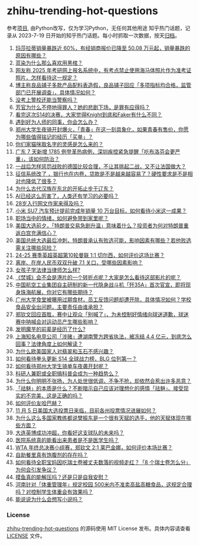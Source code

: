 # zhihu-trending-hot-questions
参考[项目](https://github.com/justjavac/zhihu-trending-hot-questions), 由Python改写，仅为学习Python，无任何其他用途
知乎热门话题，记录从 2023-7-19
日开始的知乎热门话题。每小时抓取一次数据，按天[归档](./data)。
<!-- BEGIN -->
<!-- 最后更新时间 2024-11-05 03:25:38.867818 -->
1. [玛莎拉蒂销量暴跌近 60%，有经销商报价已降至 50.08 万元起，销量暴跌的原因有哪些？](https://www.zhihu.com/question/3111024628)
1. [蓝染为什么那么喜欢用黑棺？](https://www.zhihu.com/question/3036454475)
1. [网友称 2025 年考研网上报名系统中，有考点禁止使用海马体照片作为准考证照片，怎样看待这一规定？](https://www.zhihu.com/question/3132377574)
1. [博主称良品铺子多款产品配料表造假，良品铺子回应「多项指标均合格，监管部门已开展调查」，具体情况如何？](https://www.zhihu.com/question/3088489986)
1. [没考上警校还能当警察吗？](https://www.zhihu.com/question/665269576)
1. [芳官为什么不停地得罪人？她的悲剧下场，是罪有应得吗？](https://www.zhihu.com/question/589436876)
1. [看完这次S14的决赛，大家觉得Knight到底和Faker有什么不同？](https://www.zhihu.com/question/3082245105)
1. [遇到好为人师的同事，你会怎么办？](https://www.zhihu.com/question/2768102885)
1. [郑州大学生夜骑开封爆火，「青春」在这一刻具象化，如果青春有售价，你愿为哪些值得铭记的经历「买单」？](https://www.zhihu.com/question/3034283775)
1. [你们家猫咪取名字的灵感是怎么来的？](https://www.zhihu.com/question/666969974)
1. [广东 7 天新增 1785 例登革热病例，深圳疾控紧急提醒「吃布洛芬会更严重」，该如何防治？](https://www.zhihu.com/question/2988553696)
1. [一战后怎样惩罚战败的德国比较合理，不让其挑起二战，又不让法国做大？](https://www.zhihu.com/question/67266764)
1. [征信系统改了 ，银行也在内卷，贷款是不是越来越容易了？硬性要求是不是相对也降低了很多？](https://www.zhihu.com/question/667397219)
1. [为什么古代汉族在东北的开拓止步于辽东？](https://www.zhihu.com/question/558665436)
1. [AI已经这么厉害了，人类还有学习的必要吗？](https://www.zhihu.com/question/3030186294)
1. [28岁入行网文作家来得及吗？](https://www.zhihu.com/question/658638422)
1. [小米 SU7 汽车预计提前完成年销量 10 万台目标，如何看待小米这一成果？](https://www.zhihu.com/question/3059895030)
1. [职场当中的情绪，如何避免带到家里呢？](https://www.zhihu.com/question/2773960460)
1. [美国大选前夕，「特朗普交易急剧升温」意味着什么？投资者为何对特朗普重返白宫充满信心？](https://www.zhihu.com/question/2582641071)
1. [美国总统大选最后冲刺，特朗普承认有败选可能，影响因素有哪些？若他败选需关注哪些风险？](https://www.zhihu.com/question/3071028647)
1. [24-25 赛季英超英超第10轮曼联 1:1 切尔西，如何评价这场比赛？](https://www.zhihu.com/question/3043870817)
1. [离岸、在岸人民币双双升破 7.1 关口，受哪些因素影响？](https://www.zhihu.com/question/3089766249)
1. [女孩子学法律当律师怎么样?](https://www.zhihu.com/question/610056578)
1. [《焚城》会不会是港片的一个转折点呢？大家是怎么看待这部影片的呢？](https://www.zhihu.com/question/2209102360)
1. [中国航空工业集团自主研制的新一代隐身战斗机「歼35A」首次官宣，即将现身珠海航展，你对它有哪些期待？](https://www.zhihu.com/question/3186589873)
1. [广州大学食堂被曝用过期食材，员工反馈问题却遭开除，具体情况如何？学校食品安全出问题，主要责任由谁承担？](https://www.zhihu.com/question/3003821262)
1. [郑钦文回应首胜，赛中让观众「别喊了」，为未控制好情绪向球迷道歉，球迷赛中呐喊会对运动员产生哪些影响？](https://www.zhihu.com/question/3181998620)
1. [发明魔芋的前辈是经历了什么?](https://www.zhihu.com/question/596712008)
1. [上海知名电竞公司「涉赌」遭湖南警方跨省执法，被冻结 4.4 亿元，到底怎么回事？法律角度上如何解读？](https://www.zhihu.com/question/2788290801)
1. [为什么欧美国家人对翡翠和玉石不感兴趣？](https://www.zhihu.com/question/667016547)
1. [如何看待拳头更新 S14 全球战力榜，BLG 位列第一？](https://www.zhihu.com/question/3089498822)
1. [如何看待郑州大学生骑单车夜袭开封呢？](https://www.zhihu.com/question/3041523352)
1. [科研人兼职或全职搞科普会成为一种趋势么？](https://www.zhihu.com/question/2574464141)
1. [为什么你明明不张扬，为人处世很低调，不争不抢，却依然会惹出许多恶意？](https://www.zhihu.com/question/2670263616)
1. [「祛魅」的本质是什么？不断暗示自己应该对理想化的感情「祛魅」、接受现实的不完美，这是正确的吗？](https://www.zhihu.com/question/671400722)
1. [如何评价友哈巴赫？](https://www.zhihu.com/question/449524481)
1. [11 月 5 日美国大选投票日来临，目前各州投票情况进展如何？](https://www.zhihu.com/question/3189370572)
1. [为什么这么多国家教练都说樊振东是一个很有天赋的选手，他的天赋体现在哪些方面？](https://www.zhihu.com/question/295561961)
1. [大连英博成功冲超，你看好这支球队的未来吗？](https://www.zhihu.com/question/3012082960)
1. [医院系统真的能看出来患者是不是医学生吗？](https://www.zhihu.com/question/626120459)
1. [WTA 年终总决赛小组赛，郑钦文 2:1 莱巴金娜，如何评价本场比赛？](https://www.zhihu.com/question/3147821066)
1. [自助餐里真有饱腹剂的存在吗？](https://www.zhihu.com/question/722020631)
1. [如何看待全职宝妈因吃瑞士卷被丈夫数落的视频走红？「8 个瑞士卷怎么分」为何会引发争议？](https://www.zhihu.com/question/3015625322)
1. [摸鱼真的能解压吗？还是只是自我安慰？](https://www.zhihu.com/question/828042851)
1. [河南针对「体重管理年」规定校园 500米内不准卖高盐高糖食品，这规定合理吗？对控制学生体重会有效果吗？](https://www.zhihu.com/question/2827840461)
1. [能说说为什么会想写小说吗？](https://www.zhihu.com/question/3003532344)
<!-- END -->
### License
[zhihu-trending-hot-questions](https://github.com/yaogengzhu/zhihu-trending-hot-questions)
的源码使用 MIT License 发布。具体内容请查看 [LICENSE](./LICENSE) 文件。
